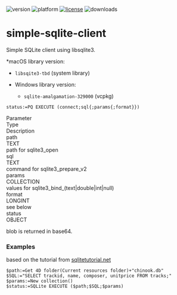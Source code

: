 ![version](https://img.shields.io/badge/version-19%2B-5682DF)
![platform](https://img.shields.io/static/v1?label=platform&message=mac-intel%20|%20mac-arm&color=blue)
[![license](https://img.shields.io/github/license/miyako/4d-plugin-simple-sqlite-client)](LICENSE)
![downloads](https://img.shields.io/github/downloads/miyako/4d-plugin-simple-sqlite-client/total)

# simple-sqlite-client
Simple SQLite client using libsqlite3.

*macOS library version:
  * `libsqite3-tbd` (system library)

* Windows library version:
  * `sqlite-amalgamation-329000` (vcpkg)

```
status:=PQ EXECUTE (connect;sql{;params{;format}})
```

<div class="grid">
  <div class="syntax-th cell cell--2">Parameter</div>
  <div class="syntax-th cell cell--2">Type</div>
  <div class="syntax-th cell cell--8">Description</div>
  <div class="syntax-td cell cell--2">path</div>
  <div class="syntax-td cell cell--2">TEXT</div>
  <div class="syntax-td cell cell--8">path for sqlite3_open</div>
  <div class="syntax-td cell cell--2">sql</div>
  <div class="syntax-td cell cell--2">TEXT</div>
  <div class="syntax-td cell cell--8">command for sqlite3_prepare_v2</div>   
  <div class="syntax-td cell cell--2">params</div>
  <div class="syntax-td cell cell--2">COLLECTION</div>
  <div class="syntax-td cell cell--8">values for sqlite3_bind_(text|double|int|null)</div>    
  <div class="syntax-td cell cell--2">format</div>
  <div class="syntax-td cell cell--2">LONGINT</div>
  <div class="syntax-td cell cell--8">see below</div>    
  <div class="syntax-td cell cell--2">status</div>
  <div class="syntax-td cell cell--2">OBJECT</div>
  <div class="syntax-td cell cell--8"></div>      
</div>

blob is returned in base64.

### Examples

based on the tutorial from [sqlitetutorial.net](https://www.sqlitetutorial.net/sqlite-select/) 

```4d
$path:=Get 4D folder(Current resources folder)+"chinook.db"
$SQL:="SELECT trackid, name, composer, unitprice FROM tracks;"
$params:=New collection()
$status:=SQLite EXECUTE ($path;$SQL;$params)
```
